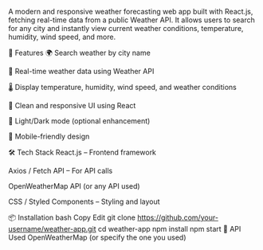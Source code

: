 A modern and responsive weather forecasting web app built with React.js, fetching real-time data from a public Weather API. It allows users to search for any city and instantly view current weather conditions, temperature, humidity, wind speed, and more.

🚀 Features
🌍 Search weather by city name

📡 Real-time weather data using Weather API

🌡️ Display temperature, humidity, wind speed, and weather conditions

🎨 Clean and responsive UI using React

🌙 Light/Dark mode (optional enhancement)

📱 Mobile-friendly design

🛠️ Tech Stack
React.js – Frontend framework

Axios / Fetch API – For API calls

OpenWeatherMap API (or any API used)

CSS / Styled Components – Styling and layout

📦 Installation
bash
Copy
Edit
git clone https://github.com/your-username/weather-app.git
cd weather-app
npm install
npm start
📌 API Used
OpenWeatherMap (or specify the one you used)
